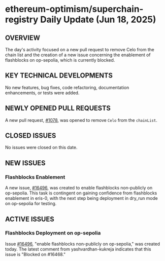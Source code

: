 # ethereum-optimism/superchain-registry Daily Update (Jun 18, 2025)
## OVERVIEW 
The day's activity focused on a new pull request to remove Celo from the chain list and the creation of a new issue concerning the enablement of flashblocks on op-sepolia, which is currently blocked.

## KEY TECHNICAL DEVELOPMENTS
No new features, bug fixes, code refactoring, documentation enhancements, or tests were added.

## NEWLY OPENED PULL REQUESTS
A new pull request, [#1078](https://github.com/ethereum-optimism/superchain-registry/pull/1078), was opened to remove `Celo` from the `chainList`.

## CLOSED ISSUES
No issues were closed on this date.

## NEW ISSUES
### Flashblocks Enablement
A new issue, [#16496](https://github.com/ethereum-optimism/superchain-registry/issues/16496), was created to enable flashblocks non-publicly on op-sepolia. This task is contingent on gaining confidence from flashblocks enablement in eris-0, with the next step being deployment in dry_run mode on op-sepolia for testing.

## ACTIVE ISSUES
### Flashblocks Deployment on op-sepolia
Issue [#16496](https://github.com/ethereum-optimism/superchain-registry/issues/16496), "enable flashblocks non-publicly on op-sepolia," was created today. The latest comment from yashvardhan-kukreja indicates that this issue is "Blocked on #16468."
